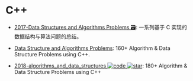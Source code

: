 # C++

- [2017-Data Structures and Algorithms Problems 🗃️](http://www.techiedelight.com/list-of-problems/): 一系列基于 C 实现的数据结构与算法问题的总结。

- [Data Structure and Algorithms Problems](https://parg.co/UVm): 160+ Algorithm & Data Structure Problems using C++.

- [2018-algorithms_and_data_structures ![code](https://ng-tech.icu/assets/code.svg) ![star](https://img.shields.io/github/stars/mandliya/algorithms_and_data_structures)](https://github.com/mandliya/algorithms_and_data_structures): 180+ Algorithm & Data Structure Problems using C++
